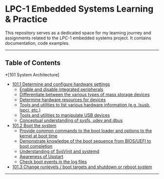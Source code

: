 # LPC-1 Embedded Systems Learning & Practice

This repository serves as a dedicated space for my learning journey and assignments related to the LPC-1 embedded systems project. It contains documentation, code examples.

---
## Table of Contents
*[101 System Architecture]<br>
* [101.1 Determine and configure hardware settings](modules/101_1_System_Architecture.md#1011-determine-and-configure-hardware-settings)
    * [Enable and disable integrated peripherals](modules/101_1_System_Architecture.md#enable-and-disable-integrated-peripherals)
    * [Differentiate between the various types of mass storage devices](modules/101_1_System_Architecture.md#differentiate-between-the-various-types-of-mass-storage-devices)
    * [Determine hardware resources for devices](modules/101_1_System_Architecture.md#determine-hardware-resources-for-devices)
    * [Tools and utilities to list various hardware information (e.g. lsusb, lspci, etc.)](modules/101_1_System_Architecture.md#tools-and-utilities-to-list-various-hardware-information-eg-lsusb-lspci-etc)
    * [Tools and utilities to manipulate USB devices](modules/101_1_System_Architecture.md#tools-and-utilities-to-manipulate-usb-devices)
    * [Conceptual understanding of sysfs, udev and dbus](modules/101_1_System_Architecture.md#conceptual-understanding-of-sysfs-udev-and-dbus)
* [101.2 Boot the system ](modules/101_2_Boot_System.md#1012-lesson-1)
  * [Provide common commands to the boot loader and options to the kernel at boot time](modules/101_2_Boot_System.md#provide-common-commands-to-the-boot-loader-and-options-to-the-kernel-at-boot-time)
  * [Demonstrate knowledge of the boot sequence from BIOS/UEFI to boot completion](modules/101_2_Boot_System.md#demonstrate-knowledge-of-the-boot-sequence-from-biosuefi-to-boot-completion)
  * [Understanding of SysVinit and systemd](modules/101_2_Boot_System.md#understanding-of-sysvinit-and-systemd)
  * [Awareness of Upstart](modules/101_2_Boot_System.md#awareness-of-upstart)
  * [Check boot events in the log files](modules/101_2_Boot_System.md#check-boot-events-in-the-log-files)
* [101.3 Change runlevels / boot targets and shutdown or reboot system](modules/101_3_Change_Runlevels.md#1013-lesson-1)


---
